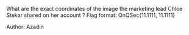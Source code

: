 What are the exact coordinates of the image the marketing lead Chloe Stekar shared on her account ? Flag format: QnQSec{11.1111, 11.1111}

Author: Azadin
